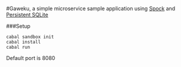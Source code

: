 #Gaweku, a simple microservice sample application using [Spock](https://www.spock.li) and [Persistent SQLite](http://www.yesodweb.com/book/persistent)

###Setup

```
cabal sandbox init
cabal install
cabal run
```

Default port is 8080
